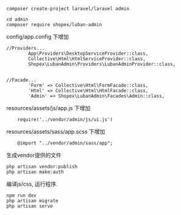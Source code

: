 ```
composer create-project laravel/laravel admin
```

```
cd admin
composer require shopex/luban-admin
```

config/app.config 下增加

```        
//Providers...
        App\Providers\DesktopServiceProvider::class,
        Collective\Html\HtmlServiceProvider::class,
        Shopex\LubanAdmin\Providers\LubanAdminProvider::class,


//Facade...
        'Form' => Collective\Html\FormFacade::class,
        'Html' => Collective\Html\HtmlFacade::class,      
        'Admin' => Shopex\LubanAdmin\Facades\Admin::class,        
```

resources/assets/js/app.js 下增加
```
    require('../vendor/admin/js/ui.js')
```

resources/assets/sass/app.scss 下增加
```
    @import "../vendor/admin/sass/app";
```

生成vendor提供的文件
```
php artisan vendor:publish
php artisan make:auth
```

编译js/css,  运行程序.
```
npm run dev
php artisan migrate
php artisan serve
```